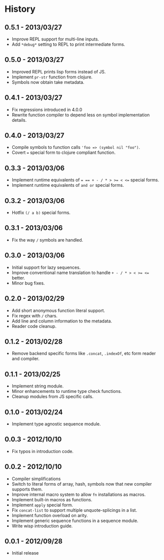 # History

## 0.5.1 - 2013/03/27

  - Improve REPL support for multi-line inputs.
  - Add `*debug*` setting to REPL to print intermediate forms.

## 0.5.0 - 2013/03/27

  - Improved REPL prints lisp forms instead of JS.
  - Implement `pr-str` function from clojure.
  - Symbols now obtain take metadata.

## 0.4.1 - 2013/03/27

  - Fix regressions introduced in 4.0.0
  - Rewrite function compiler to depend less on symbol implementation details.

## 0.4.0 - 2013/03/27

  - Compile symbols to function calls `'foo => (symbol nil "foo")`.
  - Covert `=` special form to clojure compliant function.

## 0.3.3 - 2013/03/06

  - Implement runtime equivalents of `= == + - / * > >= < <=` special forms.
  - Implement runtime equivalents of `and or` special forms.

## 0.3.2 - 2013/03/06

  - Hotfix `(/ a b)` special forms.

## 0.3.1 - 2013/03/06

  - Fix the way `/` symbols are handled.

## 0.3.0 - 2013/03/06

  - Initial support for lazy sequences.
  - Improve conventional name translation to handle `+ - / * > < >= <=` better.
  - Minor bug fixes.

## 0.2.0 - 2013/02/29

  - Add short anonymous function literal support.
  - Fix regex with `/` chars.
  - Add line and column information to the metadata.
  - Reader code cleanup.

## 0.1.2 - 2013/02/28

  - Remove backend specific forms like `.concat`, `.indexOf`, etc form
    reader and compiler.

## 0.1.1 - 2013/02/25

  - Implement string module.
  - Minor enhancements to runtime type check functions.
  - Cleanup modules from JS specific calls.

## 0.1.0 - 2013/02/24

  - Implement type agnostic sequence module.

## 0.0.3 - 2012/10/10

  - Fix typos in introduction code.

## 0.0.2 - 2012/10/10


  - Compiler simplifications
  - Switch to literal forms of array, hash, symbols now that new compiler
    supports them.
  - Improve internal macro system to allow `fn` installations as macros.
  - Implement built-in macros as functions.
  - Implement `apply` special form.
  - Fix `concat-list` to support multiple unquote-splicings in a list.
  - Implement function overload on arity.
  - Implement generic sequence functions in a sequence module.
  - Write wisp introduction guide.

## 0.0.1 - 2012/09/28

  - Initial release
